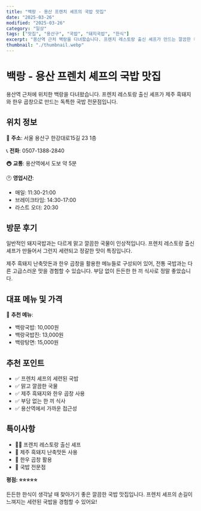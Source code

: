 ```yaml
---
title: "백랑 - 용산 프렌치 셰프의 국밥 맛집"
date: "2025-03-26"
modified: "2025-03-26"
category: "일상"
tags: ["맛집", "용산구", "국밥", "돼지국밥", "한식"]
excerpt: "용산역 근처 백랑을 다녀왔습니다. 프렌치 레스토랑 출신 셰프가 만드는 깔끔한 국밥 맛집입니다."
thumbnail: "./thumbnail.webp"
---
```


# 백랑 - 용산 프렌치 셰프의 국밥 맛집

용산역 근처에 위치한 백랑을 다녀왔습니다. 프렌치 레스토랑 출신 셰프가 제주 흑돼지와 한우 곱창으로 만드는 독특한 국밥 전문점입니다.

## 위치 정보

📍 **주소**: 서울 용산구 한강대로15길 23 1층

📞 **전화**: 0507-1388-2840

🚇 **교통**: 용산역에서 도보 약 5분

🕐 **영업시간**:
- 매일: 11:30-21:00
- 브레이크타임: 14:30-17:00
- 라스트 오더: 20:30

## 방문 후기

일반적인 돼지국밥과는 다르게 맑고 깔끔한 국물이 인상적입니다. 프렌치 레스토랑 출신 셰프가 만들어서 그런지 세련되고 정갈한 맛이 특징입니다.

제주 흑돼지 난축맛돈과 한우 곱창을 활용한 메뉴들로 구성되어 있어, 전통 국밥과는 다른 고급스러운 맛을 경험할 수 있습니다. 부담 없이 든든한 한 끼 식사로 정말 좋았습니다.

## 대표 메뉴 및 가격

🍲 **추천 메뉴**:
- 백랑국밥: 10,000원
- 백랑국밥진: 13,000원
- 백랑탕면: 15,000원

## 추천 포인트

- ✅ 프렌치 셰프의 세련된 국밥
- ✅ 맑고 깔끔한 국물
- ✅ 제주 흑돼지와 한우 곱창 사용
- ✅ 부담 없는 한 끼 식사
- ✅ 용산역에서 가까운 접근성

## 특이사항

- 👨‍🍳 프렌치 레스토랑 출신 셰프
- 🐷 제주 흑돼지 난축맛돈 사용
- 🥩 한우 곱창 활용
- 🍜 국밥 전문점

**평점: ⭐⭐⭐⭐⭐**

든든한 한식이 생각날 때 찾아가기 좋은 깔끔한 국밥 맛집입니다. 프렌치 셰프의 손길이 느껴지는 세련된 국밥을 경험할 수 있어요!
